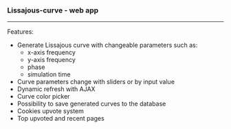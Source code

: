### Lissajous-curve - web app
***
Features:
+ Generate Lissajous curve with changeable parameters such as:
  + x-axis frequency
  + y-axis frequency
  + phase
  + simulation time
+ Curve parameters change with sliders or by input value
+ Dynamic refresh with AJAX
+ Curve color picker
+ Possibility to save generated curves to the database
+ Cookies upvote system
+ Top upvoted and recent pages
